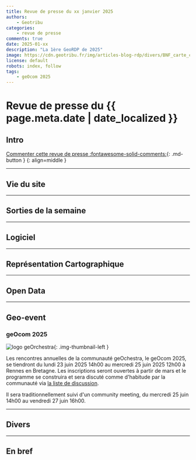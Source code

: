 ```yaml
---
title: Revue de presse du xx janvier 2025
authors:
    - Geotribu
categories:
    - revue de presse
comments: true
date: 2025-01-xx
description: "La 1ère GeoRDP de 2025"
image: https://cdn.geotribu.fr/img/articles-blog-rdp/divers/BNF_carte_cotes_bouches_du_rhone_var.jpg
license: default
robots: index, follow
tags:
    - geOcom 2025
---
```


# Revue de presse du {{ page.meta.date | date_localized }}

## Intro

[Commenter cette revue de presse :fontawesome-solid-comments:](#__comments "Aller aux commentaires"){: .md-button }
{: align=middle }

----

## Vie du site

----

## Sorties de la semaine

----

## Logiciel

----

## Représentation Cartographique

----

## Open Data

----

## Geo-event

### geOcom 2025

![logo geOrchestra](https://cdn.geotribu.fr/img/logos-icones/logiciels_librairies/georchestra.png "logo geOrchestra"){: .img-thumbnail-left }

Les rencontres annuelles de la communauté geOchestra, le geOcom 2025, se tiendront du lundi 23 juin 2025 14h00 au mercredi 25 juin 2025 12h00 à Rennes en Bretagne. Les inscriptions seront ouvertes à partir de mars et le programme se construira et sera discuté comme d'habitude par la communauté via [la liste de discussion](https://groups.google.com/g/georchestra).

Il sera traditionnellement suivi d'un community meeting, du mercredi 25 juin 14h00 au vendredi 27 juin 16h00.

----

## Divers

----

## En bref
